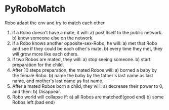 PyRoboMatch
===========

Robo adapt the env and try to match each other
1. if a Robo doesn't have a mate, it will:
	a) post itself to the public network.
	b) know someone else on the network.
2. if a Robo knows another opposite-sex-Robo, he will:
	a) met that Robo and see if they could be each other's mate.
	b) every time they met, they will grow more like each others.
3. if two Robos are mated, they will:
	a) stop seeing someone.
	b) start preparation for the child.
4. After 10 steps preparation, the mated Robos will:
	a) borned a baby by the female Robo.
	b) name the baby by the father's last name as last name, and mother's last name as fist name.
5. After a mated Robos born a child, they will:
	a) decrease their power to 0, and then:
	b) Disappear.
6. Robo world will collapse if:
	a) all Robos are matched!(good end)
	b) some Robos left.(bad end)
